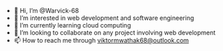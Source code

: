 - 👋 Hi, I’m @Warvick-68
- 👀 I’m interested in web development and software engineering
- 🌱 I’m currently learning cloud computing
- 💞️ I’m looking to collaborate on any project involving web development
- 📫 How to reach me through viktormwathak68@outlook.com

<!---
Warvick-68/Warvick-68 is a ✨ special ✨ repository because its `README.md` (this file) appears on your GitHub profile.
You can click the Preview link to take a look at your changes.
--->
